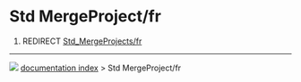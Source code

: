 # Std MergeProject/fr
1.  REDIRECT [Std_MergeProjects/fr](Std_MergeProjects/fr.md)



---
![](images/Right_arrow.png) [documentation index](../README.md) > Std MergeProject/fr
